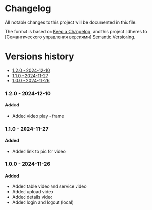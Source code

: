 # Changelog
All notable changes to this project will be documented in this file.

The format is based on [Keep a Changelog](https://keepachangelog.com/en/1.0.0/), and this project adheres to [Семантического управления версиями] [Semantic Versioning](https://semver.org/spec/v2.0.0.html).

# Versions history
- [1.2.0 - 2024-12-10](#120---2024-12-10)
- [1.1.0 - 2024-11-27](#110---2024-11-27)
- [1.0.0 - 2024-11-26](#100---2024-11-26)

### 1.2.0 - 2024-12-10
#### Added
- Added video play - frame

### 1.1.0 - 2024-11-27
#### Added
- Added link to pic for video

### 1.0.0 - 2024-11-26
#### Added
- Added table video and service video
- Added upload video
- Added details video
- Added login and logout (local)